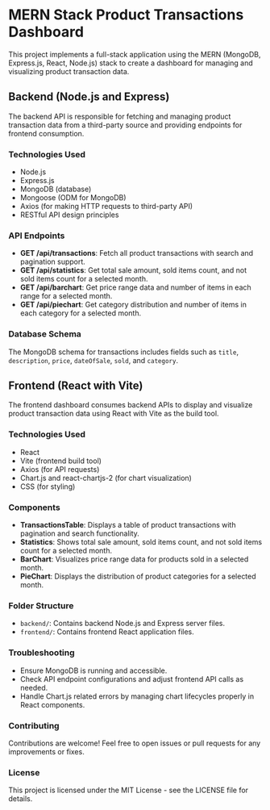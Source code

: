 # MERN Stack Product Transactions Dashboard

This project implements a full-stack application using the MERN (MongoDB, Express.js, React, Node.js) stack to create a dashboard for managing and visualizing product transaction data.

## Backend (Node.js and Express)

The backend API is responsible for fetching and managing product transaction data from a third-party source and providing endpoints for frontend consumption.

### Technologies Used

- Node.js
- Express.js
- MongoDB (database)
- Mongoose (ODM for MongoDB)
- Axios (for making HTTP requests to third-party API)
- RESTful API design principles

### API Endpoints

- **GET /api/transactions**: Fetch all product transactions with search and pagination support.
- **GET /api/statistics**: Get total sale amount, sold items count, and not sold items count for a selected month.
- **GET /api/barchart**: Get price range data and number of items in each range for a selected month.
- **GET /api/piechart**: Get category distribution and number of items in each category for a selected month.

### Database Schema

The MongoDB schema for transactions includes fields such as `title`, `description`, `price`, `dateOfSale`, `sold`, and `category`.

## Frontend (React with Vite)

The frontend dashboard consumes backend APIs to display and visualize product transaction data using React with Vite as the build tool.

### Technologies Used

- React
- Vite (frontend build tool)
- Axios (for API requests)
- Chart.js and react-chartjs-2 (for chart visualization)
- CSS (for styling)

### Components

- **TransactionsTable**: Displays a table of product transactions with pagination and search functionality.
- **Statistics**: Shows total sale amount, sold items count, and not sold items count for a selected month.
- **BarChart**: Visualizes price range data for products sold in a selected month.
- **PieChart**: Displays the distribution of product categories for a selected month.

### Folder Structure

- `backend/`: Contains backend Node.js and Express server files.
- `frontend/`: Contains frontend React application files.

### Troubleshooting

- Ensure MongoDB is running and accessible.
- Check API endpoint configurations and adjust frontend API calls as needed.
- Handle Chart.js related errors by managing chart lifecycles properly in React components.

### Contributing

Contributions are welcome! Feel free to open issues or pull requests for any improvements or fixes.

### License

This project is licensed under the MIT License - see the LICENSE file for details.
